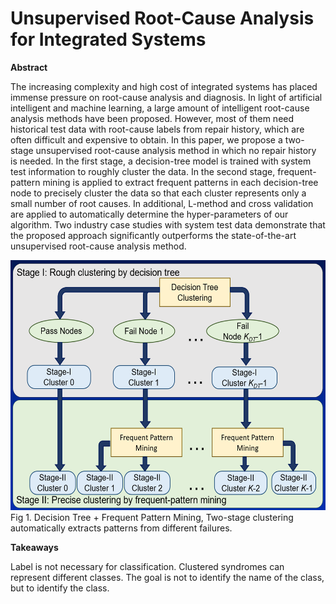 # Unsupervised Root-Cause Analysis for Integrated Systems

**Abstract**

The increasing complexity and high cost of integrated systems has placed immense pressure on root-cause analysis and diagnosis. In light of artificial intelligent and machine learning, a large amount of intelligent root-cause analysis methods have been proposed. However, most of them need historical test data with root-cause labels from repair history, which are often difficult and expensive to obtain. In this paper, we propose a two-stage unsupervised root-cause analysis method in which no repair history is needed. In the first stage, a decision-tree model is trained with system test information to roughly cluster the data. In the second stage, frequent-pattern mining is applied to extract frequent patterns in each decision-tree node to precisely cluster the data so that each cluster represents only a small number of root causes. In additional, L-method and cross validation are applied to automatically determine the hyper-parameters of our algorithm. Two industry case studies with system test data demonstrate that the proposed approach significantly outperforms the state-of-the-art unsupervised root-cause analysis method.

<img src="https://github.com/Fizzbb/ResearchPaper/blob/master/Two-Stage-Clustering/images/flow.png" width="600" height="400">
Fig 1. Decision Tree + Frequent Pattern Mining, Two-stage clustering automatically extracts patterns from different failures.


**Takeaways**

Label is not necessary for classification. Clustered syndromes can represent different classes. The goal is not to identify the name of the class, but to identify the class. 
